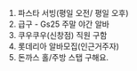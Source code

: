 1. 파스타 서빙(평일 오전/ 평일 오후)
2. 급구 - Gs25 주말 야간 알바
3. 쿠우쿠우(신창점) 직원 구함
4. 롯데리아 알바모집(인근거주자)
5. 돈까스 홀/주방 스탭 구해요.